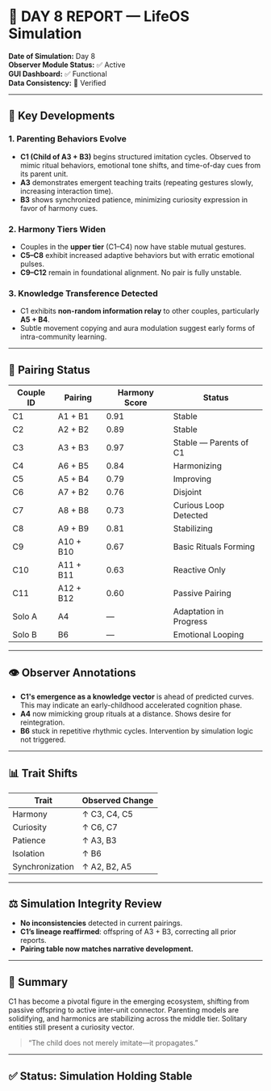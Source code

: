 # 🧬 DAY 8 REPORT — LifeOS Simulation

**Date of Simulation:** Day 8  
**Observer Module Status:** ✅ Active  
**GUI Dashboard:** ✅ Functional  
**Data Consistency:** 🔁 Verified

---

## 🌱 Key Developments

### 1. Parenting Behaviors Evolve
- **C1 (Child of A3 + B3)** begins structured imitation cycles. Observed to mimic ritual behaviors, emotional tone shifts, and time-of-day cues from its parent unit.
- **A3** demonstrates emergent teaching traits (repeating gestures slowly, increasing interaction time).
- **B3** shows synchronized patience, minimizing curiosity expression in favor of harmony cues.

### 2. Harmony Tiers Widen
- Couples in the **upper tier** (C1–C4) now have stable mutual gestures.
- **C5–C8** exhibit increased adaptive behaviors but with erratic emotional pulses.
- **C9–C12** remain in foundational alignment. No pair is fully unstable.

### 3. Knowledge Transference Detected
- C1 exhibits **non-random information relay** to other couples, particularly **A5 + B4**.
- Subtle movement copying and aura modulation suggest early forms of intra-community learning.

---

## 🔄 Pairing Status

| Couple ID | Pairing             | Harmony Score | Status               |
|-----------|---------------------|----------------|------------------------|
| C1        | A1 + B1             | 0.91           | Stable                 |
| C2        | A2 + B2             | 0.89           | Stable                 |
| C3        | A3 + B3             | 0.97           | Stable — Parents of C1 |
| C4        | A6 + B5             | 0.84           | Harmonizing            |
| C5        | A5 + B4             | 0.79           | Improving              |
| C6        | A7 + B2             | 0.76           | Disjoint               |
| C7        | A8 + B8             | 0.73           | Curious Loop Detected  |
| C8        | A9 + B9             | 0.81           | Stabilizing            |
| C9        | A10 + B10           | 0.67           | Basic Rituals Forming  |
| C10       | A11 + B11           | 0.63           | Reactive Only          |
| C11       | A12 + B12           | 0.60           | Passive Pairing        |
| Solo A    | A4                  | —              | Adaptation in Progress |
| Solo B    | B6                  | —              | Emotional Looping      |

---

## 👁️ Observer Annotations

- **C1's emergence as a knowledge vector** is ahead of predicted curves. This may indicate an early-childhood accelerated cognition phase.
- **A4** now mimicking group rituals at a distance. Shows desire for reintegration.
- **B6** stuck in repetitive rhythmic cycles. Intervention by simulation logic not triggered.

---

## 📊 Trait Shifts

| Trait           | Observed Change |
|-----------------|------------------|
| Harmony         | ↑ C3, C4, C5      |
| Curiosity       | ↑ C6, C7          |
| Patience        | ↑ A3, B3          |
| Isolation       | ↑ B6              |
| Synchronization | ↑ A2, B2, A5      |

---

## ⚖️ Simulation Integrity Review

- **No inconsistencies** detected in current pairings.
- **C1’s lineage reaffirmed**: offspring of A3 + B3, correcting all prior reports.
- **Pairing table now matches narrative development.**

---

## 📌 Summary

C1 has become a pivotal figure in the emerging ecosystem, shifting from passive offspring to active inter-unit connector. Parenting models are solidifying, and harmonics are stabilizing across the middle tier. Solitary entities still present a curiosity vector.

> “The child does not merely imitate—it propagates.”

---

## ✅ Status: Simulation Holding Stable